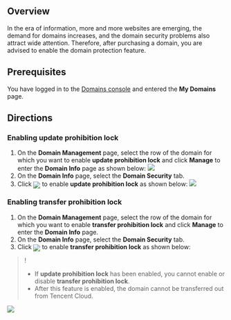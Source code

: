 


## Overview
In the era of information, more and more websites are emerging, the demand for domains increases, and the domain security problems also attract wide attention. Therefore, after purchasing a domain, you are advised to enable the domain protection feature.

## Prerequisites
You have logged in to the [Domains console](https://console.intl.cloud.tencent.com/domain/manage) and entered the **My Domains** page.


## Directions
### Enabling update prohibition lock
1. On the **Domain Management** page, select the row of the domain for which you want to enable **update prohibition lock** and click **Manage** to enter the **Domain Info** page as shown below:
![](https://qcloudimg.tencent-cloud.cn/raw/5f575f9c44c724d53067d1a810c7f0d6.png)
2. On the **Domain Info** page, select the **Domain Security** tab.
3. Click <span ><img src="https://main.qcloudimg.com/raw/ce844f426842c9ae41963f5d3bc4f4c0.png" style="margin-bottom:-5px;"/></span> to enable **update prohibition lock** as shown below:
![](https://qcloudimg.tencent-cloud.cn/raw/a73b96a5a1a43b7887aca5500b85b515.png)

### Enabling transfer prohibition lock
1. On the **Domain Management** page, select the row of the domain for which you want to enable **transfer prohibition lock** and click **Manage** to enter the **Domain Info** page.
2. On the **Domain Info** page, select the **Domain Security** tab.
3. Click <span ><img src="https://main.qcloudimg.com/raw/ce844f426842c9ae41963f5d3bc4f4c0.png" style="margin-bottom:-5px;"/></span> to enable **transfer prohibition lock** as shown below:
>!
>- If **update prohibition lock** has been enabled, you cannot enable or disable **transfer prohibition lock**.
>- After this feature is enabled, the domain cannot be transferred out from Tencent Cloud.
>
![](https://qcloudimg.tencent-cloud.cn/raw/ca0b5cc2553ff0071a0406bc4543245c.png)
